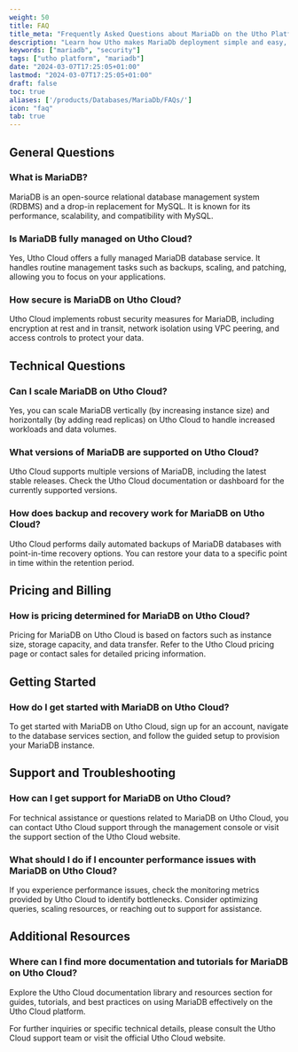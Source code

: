 ```yaml
---
weight: 50
title: FAQ
title_meta: "Frequently Asked Questions about MariaDb on the Utho Platform"
description: "Learn how Utho makes MariaDb deployment simple and easy, and get answers to frequently asked questions about our MariaDb service."
keywords: ["mariadb", "security"]
tags: ["utho platform", "mariadb"]
date: "2024-03-07T17:25:05+01:00"
lastmod: "2024-03-07T17:25:05+01:00"
draft: false
toc: true
aliases: ['/products/Databases/MariaDb/FAQs/']
icon: "faq"
tab: true
---
```

<!-- # FAQs for Utho Cloud MariaDB Database -->

## General Questions

### What is MariaDB?
MariaDB is an open-source relational database management system (RDBMS) and a drop-in replacement for MySQL. It is known for its performance, scalability, and compatibility with MySQL.

### Is MariaDB fully managed on Utho Cloud?
Yes, Utho Cloud offers a fully managed MariaDB database service. It handles routine management tasks such as backups, scaling, and patching, allowing you to focus on your applications.

### How secure is MariaDB on Utho Cloud?
Utho Cloud implements robust security measures for MariaDB, including encryption at rest and in transit, network isolation using VPC peering, and access controls to protect your data.

## Technical Questions

### Can I scale MariaDB on Utho Cloud?
Yes, you can scale MariaDB vertically (by increasing instance size) and horizontally (by adding read replicas) on Utho Cloud to handle increased workloads and data volumes.

### What versions of MariaDB are supported on Utho Cloud?
Utho Cloud supports multiple versions of MariaDB, including the latest stable releases. Check the Utho Cloud documentation or dashboard for the currently supported versions.

### How does backup and recovery work for MariaDB on Utho Cloud?
Utho Cloud performs daily automated backups of MariaDB databases with point-in-time recovery options. You can restore your data to a specific point in time within the retention period.

## Pricing and Billing

### How is pricing determined for MariaDB on Utho Cloud?
Pricing for MariaDB on Utho Cloud is based on factors such as instance size, storage capacity, and data transfer. Refer to the Utho Cloud pricing page or contact sales for detailed pricing information.

## Getting Started

### How do I get started with MariaDB on Utho Cloud?
To get started with MariaDB on Utho Cloud, sign up for an account, navigate to the database services section, and follow the guided setup to provision your MariaDB instance.

## Support and Troubleshooting

### How can I get support for MariaDB on Utho Cloud?
For technical assistance or questions related to MariaDB on Utho Cloud, you can contact Utho Cloud support through the management console or visit the support section of the Utho Cloud website.

### What should I do if I encounter performance issues with MariaDB on Utho Cloud?
If you experience performance issues, check the monitoring metrics provided by Utho Cloud to identify bottlenecks. Consider optimizing queries, scaling resources, or reaching out to support for assistance.

## Additional Resources

### Where can I find more documentation and tutorials for MariaDB on Utho Cloud?
Explore the Utho Cloud documentation library and resources section for guides, tutorials, and best practices on using MariaDB effectively on the Utho Cloud platform.

For further inquiries or specific technical details, please consult the Utho Cloud support team or visit the official Utho Cloud website.

